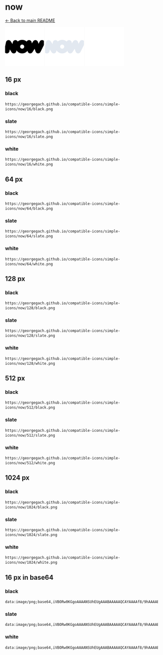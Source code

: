 # now

[← Back to main README](../../README.md)


<img src="./128/black.png" width="128" alt="now black icon" />
<img src="./128/slate.png" width="128" alt="now slate icon" />
<img src="./128/white.png" width="128" alt="now white icon" />

## 16 px

### black
```
https://georgegach.github.io/compatible-icons/simple-icons/now/16/black.png
```

### slate
```
https://georgegach.github.io/compatible-icons/simple-icons/now/16/slate.png
```

### white
```
https://georgegach.github.io/compatible-icons/simple-icons/now/16/white.png
```

## 64 px

### black
```
https://georgegach.github.io/compatible-icons/simple-icons/now/64/black.png
```

### slate
```
https://georgegach.github.io/compatible-icons/simple-icons/now/64/slate.png
```

### white
```
https://georgegach.github.io/compatible-icons/simple-icons/now/64/white.png
```

## 128 px

### black
```
https://georgegach.github.io/compatible-icons/simple-icons/now/128/black.png
```

### slate
```
https://georgegach.github.io/compatible-icons/simple-icons/now/128/slate.png
```

### white
```
https://georgegach.github.io/compatible-icons/simple-icons/now/128/white.png
```

## 512 px

### black
```
https://georgegach.github.io/compatible-icons/simple-icons/now/512/black.png
```

### slate
```
https://georgegach.github.io/compatible-icons/simple-icons/now/512/slate.png
```

### white
```
https://georgegach.github.io/compatible-icons/simple-icons/now/512/white.png
```

## 1024 px

### black
```
https://georgegach.github.io/compatible-icons/simple-icons/now/1024/black.png
```

### slate
```
https://georgegach.github.io/compatible-icons/simple-icons/now/1024/slate.png
```

### white
```
https://georgegach.github.io/compatible-icons/simple-icons/now/1024/white.png
```

## 16 px in base64

### black
```
data:image/png;base64,iVBORw0KGgoAAAANSUhEUgAAABAAAAAQCAYAAAAf8/9hAAAABmJLR0QA/wD/AP+gvaeTAAAAyklEQVQ4je3RL08CUBQF8B9gEJXpJtGIdoszY7U4k5/AzUyg0P0OWPwSVhMy5qY0C1SDMt38N+Y/LKcSHJWzvd2z99659+xc5pgZJezgDB3soYUy2jjGL06wgW+c4wZ1NAvoYhe3WMnHdyxH/JVhLxhjC31UsQoDTPCGUfgYp2hEOEn9DH/GD4ZFLOViAet4RQHFHGlYiZsR1sLbYneAu3S/xyM+4uoJD3nr4yJ8iEW4TFjbuE44+wm1hyMc4go1bCa3g+m7meNf+ANByjmlb/73/AAAAABJRU5ErkJggg==
```

### slate
```
data:image/png;base64,iVBORw0KGgoAAAANSUhEUgAAABAAAAAQCAYAAAAf8/9hAAAABmJLR0QA/wD/AP+gvaeTAAABGElEQVQ4je3RvSrFcRzH8ffn9/sRjsewUSxSMimdW1A2u91gkEEWZWQyihtwBW5BGTzcwEmUY1CeotP5n/P9uAiDktctvODfj6nRfFsuif1uxEbpLUuuYk3i3PYmkAKOM9RtrlL2RVgHjrylzKIiVvXw9HphqEu6tj0ITAk+bddICuwKBOYdaCHmBDcWE7JHimESwI45rBaiP0xKKR854tnSnmDIiQz0yWCYERq2uEvgAcQLqCDGjT8ABZEMKQFYLZkhmQr0DIzaVHI61f3TyyfQNKoE8+AmqAeoCcKmjegAk4JbS4/YKxKNztfIQhFchnRW5MtOVyeWdkQaSHR3jUouOqrC7Yy2EesC2YzlnA6nZ9X6lfq/5hujX4Pj3HTBZgAAAABJRU5ErkJggg==
```

### white
```
data:image/png;base64,iVBORw0KGgoAAAANSUhEUgAAABAAAAAQCAYAAAAf8/9hAAAABmJLR0QA/wD/AP+gvaeTAAAA6UlEQVQ4je3RsUoXcBTF8c//r0JZWVBtDQ4lkYst0ewmtESDCG0N4kv4DO6OQa8QTU0q0lC9QDTVEgSKIBp9W35DNObqmQ6Xc8+991wucXFUT6q31WL1onpTvawOqw/Vq2q32qpWqnfVo2q9ej2pDvAUH3Ed93CCa/iN8zHrCKdYwifcwc1Z3B2CpSG4iil28APbuIEZXBnaRSzg6xTz+IlZ3MYxJsNkOhpOh8n5ML01+O6kOsH3UXg4+NxfJ5zh19j0M75hDV+wrHpfbVaPR2ir1bNqbwS5McLdr+5XD6qD6vl//u0S/+IPu2KOEzJgZ1gAAAAASUVORK5CYII=
```

